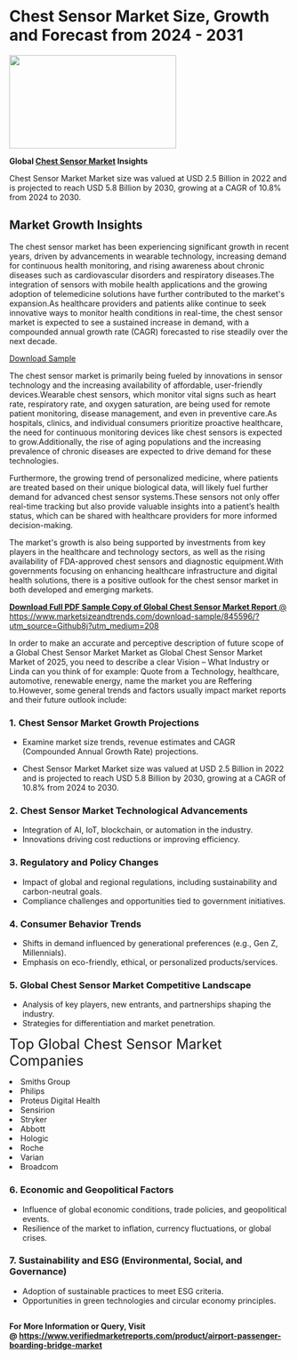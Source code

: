 <H1>Chest Sensor Market Size, Growth and Forecast from 2024 - 2031</H1><img class="aligncenter size-medium wp-image-584254" src="https://thirdeyenews.in/wp-content/uploads/2024/09/Global-Market-Research-300x168.jpeg" alt="" width="300" height="168" /><p><strong>Global&nbsp;<a href="https://www.marketsizeandtrends.com/download-sample/845596/?utm_source=Github8j?utm_medium=208">Chest Sensor Market</a> Insights</strong></p><p>Chest Sensor Market Market size was valued at USD 2.5 Billion in 2022 and is projected to reach USD 5.8 Billion by 2030, growing at a CAGR of 10.8% from 2024 to 2030.</p><p><h2>Market Growth Insights</h2> <p>The chest sensor market has been experiencing significant growth in recent years, driven by advancements in wearable technology, increasing demand for continuous health monitoring, and rising awareness about chronic diseases such as cardiovascular disorders and respiratory diseases.The integration of sensors with mobile health applications and the growing adoption of telemedicine solutions have further contributed to the market's expansion.As healthcare providers and patients alike continue to seek innovative ways to monitor health conditions in real-time, the chest sensor market is expected to see a sustained increase in demand, with a compounded annual growth rate (CAGR) forecasted to rise steadily over the next decade.</p> <p><a href="#">Download Sample</a></p> <p>The chest sensor market is primarily being fueled by innovations in sensor technology and the increasing availability of affordable, user-friendly devices.Wearable chest sensors, which monitor vital signs such as heart rate, respiratory rate, and oxygen saturation, are being used for remote patient monitoring, disease management, and even in preventive care.As hospitals, clinics, and individual consumers prioritize proactive healthcare, the need for continuous monitoring devices like chest sensors is expected to grow.Additionally, the rise of aging populations and the increasing prevalence of chronic diseases are expected to drive demand for these technologies.</p> <p>Furthermore, the growing trend of personalized medicine, where patients are treated based on their unique biological data, will likely fuel further demand for advanced chest sensor systems.These sensors not only offer real-time tracking but also provide valuable insights into a patient’s health status, which can be shared with healthcare providers for more informed decision-making.</p> <p>The market's growth is also being supported by investments from key players in the healthcare and technology sectors, as well as the rising availability of FDA-approved chest sensors and diagnostic equipment.With governments focusing on enhancing healthcare infrastructure and digital health solutions, there is a positive outlook for the chest sensor market in both developed and emerging markets.</p> <p><a href="#"></p><p><span class=""><strong>Download Full PDF Sample Copy of Global Chest Sensor Market Report</strong> @ <a href="https://www.marketsizeandtrends.com/download-sample/845596/?utm_source=Github8j?utm_medium=208" target="_blank">https://www.marketsizeandtrends.com/download-sample/845596/?utm_source=Github8j?utm_medium=208</a></span></p><p>In order to make an accurate and perceptive description of future scope of a Global&nbsp;Chest Sensor Market Market as Global&nbsp;Chest Sensor Market Market of 2025, you need to describe a clear Vision &ndash; What Industry or Linda can you think of for example: Quote from a Technology, healthcare, automotive, renewable energy, name the market you are Reffering to.However, some general trends and factors usually impact market reports and their future outlook include:</p><h3>1.&nbsp;<strong>Chest Sensor Market Growth Projections</strong></h3><ul><li>Examine market size trends, revenue estimates and CAGR (Compounded Annual Growth Rate) projections.</li><li><p>Chest Sensor Market Market size was valued at USD 2.5 Billion in 2022 and is projected to reach USD 5.8 Billion by 2030, growing at a CAGR of 10.8% from 2024 to 2030.</p></li></ul><h3>2.&nbsp;<strong>Chest Sensor Market Technological Advancements</strong></h3><ul><li>Integration of AI, IoT, blockchain, or automation in the industry.</li><li>Innovations driving cost reductions or improving efficiency.</li></ul><h3>3.&nbsp;<strong>Regulatory and Policy Changes</strong></h3><ul><li>Impact of global and regional regulations, including sustainability and carbon-neutral goals.</li><li>Compliance challenges and opportunities tied to government initiatives.</li></ul><h3>4.&nbsp;<strong>Consumer Behavior Trends</strong></h3><ul><li>Shifts in demand influenced by generational preferences (e.g., Gen Z, Millennials).</li><li>Emphasis on eco-friendly, ethical, or personalized products/services.</li></ul><h3>5.&nbsp;<strong>Global Chest Sensor Market Competitive Landscape</strong></h3><ul><li>Analysis of key players, new entrants, and partnerships shaping the industry.</li><li>Strategies for differentiation and market penetration.</li></ul><p data-pm-slice="1 1 []"><span style="color: inherit; font-family: inherit; font-size: 25px;">Top Global Chest Sensor Market Companies</span></p><div class="" data-test-id=""><p><li>Smiths Group</li><li> Philips</li><li> Proteus Digital Health</li><li> Sensirion</li><li> Stryker</li><li> Abbott</li><li> Hologic</li><li> Roche</li><li> Varian</li><li> Broadcom</li></p></div><h3>6.&nbsp;<strong>Economic and Geopolitical Factors</strong></h3><ul><li>Influence of global economic conditions, trade policies, and geopolitical events.</li><li>Resilience of the market to inflation, currency fluctuations, or global crises.</li></ul><h3>7.&nbsp;<strong>Sustainability and ESG (Environmental, Social, and Governance)</strong></h3><ul><li>Adoption of sustainable practices to meet ESG criteria.</li><li>Opportunities in green technologies and circular economy principles.</li></ul><h2><strong style="font-size: 14px;">For More Information or Query, Visit @&nbsp;</strong><a style="background-color: #ffffff; font-size: 14px;" href="https://www.marketsizeandtrends.com/report/chest-sensor-market/" target="_blank">https://www.verifiedmarketreports.com/product/airport-passenger-boarding-bridge-market</a></h2>